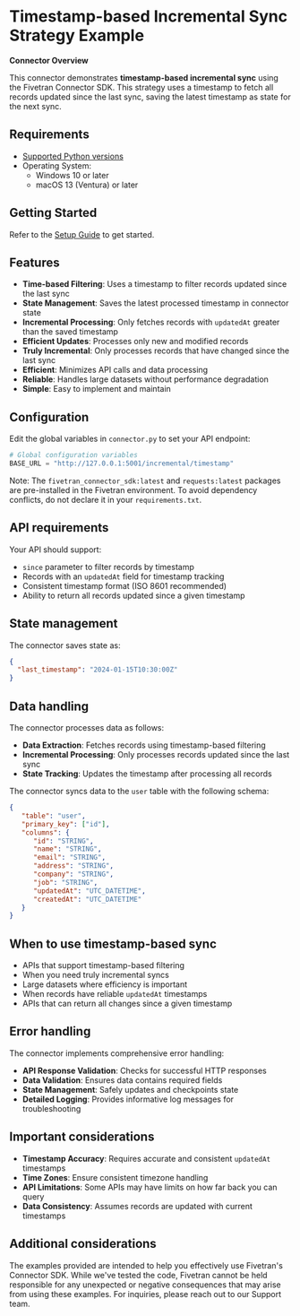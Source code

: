 # Timestamp-based Incremental Sync Strategy Example

**Connector Overview**

This connector demonstrates **timestamp-based incremental sync** using the Fivetran Connector SDK. This strategy uses a timestamp to fetch all records updated since the last sync, saving the latest timestamp as state for the next sync.

## **Requirements**

* [Supported Python versions](https://github.com/fivetran/fivetran_connector_sdk/blob/main/README.md#requirements)   
* Operating System:  
  * Windows 10 or later  
  * macOS 13 (Ventura) or later

## **Getting Started**

Refer to the [Setup Guide](https://fivetran.com/docs/connectors/connector-sdk/setup-guide) to get started.

## **Features**

- **Time-based Filtering**: Uses a timestamp to filter records updated since the last sync
- **State Management**: Saves the latest processed timestamp in connector state
- **Incremental Processing**: Only fetches records with `updatedAt` greater than the saved timestamp
- **Efficient Updates**: Processes only new and modified records
- **Truly Incremental**: Only processes records that have changed since the last sync
- **Efficient**: Minimizes API calls and data processing
- **Reliable**: Handles large datasets without performance degradation
- **Simple**: Easy to implement and maintain

## **Configuration**

Edit the global variables in `connector.py` to set your API endpoint:

```python
# Global configuration variables
BASE_URL = "http://127.0.0.1:5001/incremental/timestamp"
```

Note: The `fivetran_connector_sdk:latest` and `requests:latest` packages are pre-installed in the Fivetran environment. To avoid dependency conflicts, do not declare it in your `requirements.txt`.

## **API requirements**

Your API should support:
- `since` parameter to filter records by timestamp
- Records with an `updatedAt` field for timestamp tracking
- Consistent timestamp format (ISO 8601 recommended)
- Ability to return all records updated since a given timestamp

## **State management**

The connector saves state as:
```json
{
  "last_timestamp": "2024-01-15T10:30:00Z"
}
```

## **Data handling**

The connector processes data as follows:
- **Data Extraction**: Fetches records using timestamp-based filtering
- **Incremental Processing**: Only processes records updated since the last sync
- **State Tracking**: Updates the timestamp after processing all records

The connector syncs data to the `user` table with the following schema:

```json
{
   "table": "user",
   "primary_key": ["id"],
   "columns": {
      "id": "STRING",
      "name": "STRING",
      "email": "STRING",
      "address": "STRING",
      "company": "STRING",
      "job": "STRING",
      "updatedAt": "UTC_DATETIME",
      "createdAt": "UTC_DATETIME"
   }
}
```

## **When to use timestamp-based sync**

- APIs that support timestamp-based filtering
- When you need truly incremental syncs
- Large datasets where efficiency is important
- When records have reliable `updatedAt` timestamps
- APIs that can return all changes since a given timestamp

## **Error handling**

The connector implements comprehensive error handling:
- **API Response Validation**: Checks for successful HTTP responses
- **Data Validation**: Ensures data contains required fields
- **State Management**: Safely updates and checkpoints state
- **Detailed Logging**: Provides informative log messages for troubleshooting

## **Important considerations**

- **Timestamp Accuracy**: Requires accurate and consistent `updatedAt` timestamps
- **Time Zones**: Ensure consistent timezone handling
- **API Limitations**: Some APIs may have limits on how far back you can query
- **Data Consistency**: Assumes records are updated with current timestamps

## **Additional considerations**

The examples provided are intended to help you effectively use Fivetran's Connector SDK. While we've tested the code, Fivetran cannot be held responsible for any unexpected or negative consequences that may arise from using these examples. For inquiries, please reach out to our Support team. 